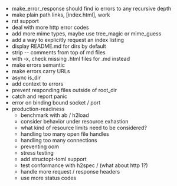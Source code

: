 - make_error_response should find io errors to any recursive depth
- make plain path links, [index.html], work
- rst support
- deal with more http error codes
- add more mime types, maybe use tree_magic or mime_guess
- add a way to explicitly request an index listing
- display README.md for dirs by default
- strip -- comments from top of md files
- with -x, check missing .html files for .md instead
- make errors semantic
- make errors carry URLs
- async is_dir
- add context to errors
- prevent responding files outside of root_dir
- catch and report panic
- error on binding bound socket / port
- production-readiness
  - benchmark with ab / h2load
  - consider behavior under resource exhastion
  - what kind of resource limits need to be considered?
  - handling too many open file handles
  - handling too many connections
  - preventing oom
  - stress testing
  - add structopt-toml support
  - test conformance with h2spec / (what about http 1?)
  - handle more request / response headers
  - use more status codes
